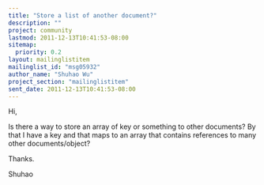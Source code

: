 ```yaml
---
title: "Store a list of another document?"
description: ""
project: community
lastmod: 2011-12-13T10:41:53-08:00
sitemap:
  priority: 0.2
layout: mailinglistitem
mailinglist_id: "msg05932"
author_name: "Shuhao Wu"
project_section: "mailinglistitem"
sent_date: 2011-12-13T10:41:53-08:00
---
```



Hi,

Is there a way to store an array of key or something to other documents? By
that I have a key and that maps to an array that contains references to
many other documents/object?

Thanks.

Shuhao

